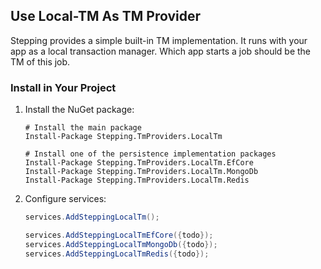 ## Use Local-TM As TM Provider

Stepping provides a simple built-in TM implementation. It runs with your app as a local transaction manager. Which app starts a job should be the TM of this job.

### Install in Your Project

1. Install the NuGet package:
   ```shell
   # Install the main package
   Install-Package Stepping.TmProviders.LocalTm
   
   # Install one of the persistence implementation packages
   Install-Package Stepping.TmProviders.LocalTm.EfCore
   Install-Package Stepping.TmProviders.LocalTm.MongoDb
   Install-Package Stepping.TmProviders.LocalTm.Redis
   ```
2. Configure services:
   ```csharp
   services.AddSteppingLocalTm();
   
   services.AddSteppingLocalTmEfCore({todo});
   services.AddSteppingLocalTmMongoDb({todo});
   services.AddSteppingLocalTmRedis({todo});
   ```